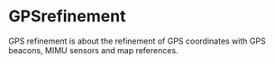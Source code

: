 # GPSrefinement
GPS refinement is about the refinement of GPS coordinates with GPS beacons, MIMU sensors and map references.
